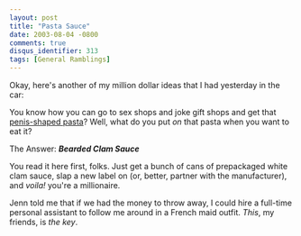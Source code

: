 ```yaml
---
layout: post
title: "Pasta Sauce"
date: 2003-08-04 -0800
comments: true
disqus_identifier: 313
tags: [General Ramblings]
---
```

Okay, here's another of my million dollar ideas that I had yesterday in
the car:
 
 You know how you can go to sex shops and joke gift shops and get that
[penis-shaped pasta](http://bacheloretteparties.com/penpasininsi.html)?
Well, what do you put *on* that pasta when you want to eat it?
 
 The Answer: ***Bearded Clam Sauce***
 
 You read it here first, folks. Just get a bunch of cans of prepackaged
white clam sauce, slap a new label on (or, better, partner with the
manufacturer), and *voila!* you're a millionaire.
 
 Jenn told me that if we had the money to throw away, I could hire a
full-time personal assistant to follow me around in a French maid
outfit. *This*, my friends, is *the key*.
